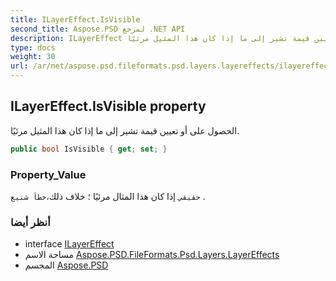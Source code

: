 ```yaml
---
title: ILayerEffect.IsVisible
second_title: Aspose.PSD لمرجع .NET API
description: ILayerEffect ملكية. الحصول على أو تعيين قيمة تشير إلى ما إذا كان هذا المثيل مرئيًا.
type: docs
weight: 30
url: /ar/net/aspose.psd.fileformats.psd.layers.layereffects/ilayereffect/isvisible/
---
```

## ILayerEffect.IsVisible property

الحصول على أو تعيين قيمة تشير إلى ما إذا كان هذا المثيل مرئيًا.

```csharp
public bool IsVisible { get; set; }
```

### Property_Value

`حقيقي` إذا كان هذا المثال مرئيًا ؛ خلاف ذلك،`خطأ شنيع` .

### أنظر أيضا

* interface [ILayerEffect](../)
* مساحة الاسم [Aspose.PSD.FileFormats.Psd.Layers.LayerEffects](../../ilayereffect/)
* المجسم [Aspose.PSD](../../../)


